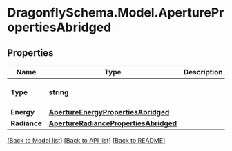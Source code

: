 
# DragonflySchema.Model.AperturePropertiesAbridged

## Properties

Name | Type | Description | Notes
------------ | ------------- | ------------- | -------------
**Type** | **string** |  | [optional] [readonly] [default to "AperturePropertiesAbridged"]
**Energy** | [**ApertureEnergyPropertiesAbridged**](ApertureEnergyPropertiesAbridged.md) |  | [optional] 
**Radiance** | [**ApertureRadiancePropertiesAbridged**](ApertureRadiancePropertiesAbridged.md) |  | [optional] 

[[Back to Model list]](../README.md#documentation-for-models)
[[Back to API list]](../README.md#documentation-for-api-endpoints)
[[Back to README]](../README.md)

